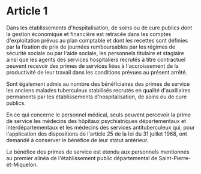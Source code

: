# Article 1

Dans les établissements d'hospitalisation, de soins ou de cure publics dont la gestion économique et financière est retracée dans les comptes d'exploitation prévus au plan comptable et dont les recettes sont définies par la fixation de prix de journées remboursables par les régimes de sécurité sociale ou par l'aide sociale, les personnels titulaire et stagiaire ainsi que les agents des services hospitaliers recrutés à titre contractuel peuvent recevoir des primes de services liées à l'accroissement de la productivité de leur travail dans les conditions prévues au présent arrêté.

Sont également admis au nombre des bénéficiaires des primes de service les anciens malades tuberculeux stabilisés recrutés en qualité d'auxiliaires permanents par les établissements d'hospitalisation, de soins ou de cure publics.

En ce qui concerne le personnel médical, seuls peuvent percevoir la prime de service les médecins des hôpitaux psychiatriques départementaux et interdépartementaux et les médecins des services antituberculeux qui, pour l'application des dispositions de l'article 25 de la loi du 31 juillet 1968, ont demandé à conserver le bénéfice de leur statut antérieur.

Le bénéfice des primes de service est étendu aux personnels mentionnés au premier alinéa de l'établissement public départemental de Saint-Pierre-et-Miquelon.
